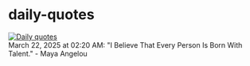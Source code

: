 # daily-quotes
[![Daily quotes](https://github.com/ceepu8/daily-quotes/actions/workflows/daily-quote.yml/badge.svg)](https://github.com/ceepu8/daily-quotes/actions/workflows/daily-quote.yml)<br/>
March 22, 2025 at 02:20 AM: "I Believe That Every Person Is Born With Talent." - Maya Angelou
